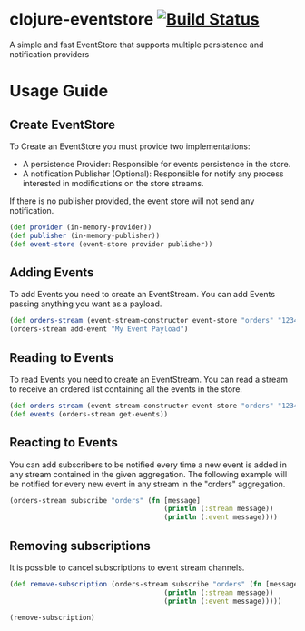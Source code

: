 # clojure-eventstore [![Build Status](https://travis-ci.com/leandroleo02/clojure-eventstore.svg?branch=master)](https://travis-ci.com/leandroleo02/clojure-eventstore)
A simple and fast EventStore that supports multiple persistence and notification providers

# Usage Guide

## Create EventStore

To Create an EventStore you must provide two implementations:

* A persistence Provider: Responsible for events persistence in the store.
* A notification Publisher (Optional): Responsible for notify any process interested in modifications on the store streams.

If there is no publisher provided, the event store will not send any notification.

```clojure
(def provider (in-memory-provider))
(def publisher (in-memory-publisher))
(def event-store (event-store provider publisher))
```

## Adding Events

To add Events you need to create an EventStream. You can add Events passing anything you want as a payload.

```clojure
(def orders-stream (event-stream-constructor event-store "orders" "123456"))
(orders-stream add-event "My Event Payload")
```

## Reading to Events

To read Events you need to create an EventStream. You can read a stream to receive an ordered list containing all the events in the store.

```clojure
(def orders-stream (event-stream-constructor event-store "orders" "123456"))
(def events (orders-stream get-events))
```

## Reacting to Events

You can add subscribers to be notified every time a new event is added in any stream contained in the given aggregation. The following example will be notified for every new event in any stream in the "orders" aggregation.

```clojure
(orders-stream subscribe "orders" (fn [message] 
                                      (println (:stream message)) 
                                      (println (:event message))))
```

## Removing subscriptions

It is possible to cancel subscriptions to event stream channels.

```clojure
(def remove-subscription (orders-stream subscribe "orders" (fn [message] 
                                      (println (:stream message)) 
                                      (println (:event message)))))
                                      
(remove-subscription)
```
